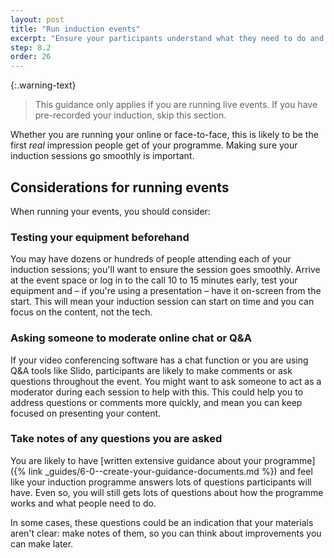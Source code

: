 ```yaml
---
layout: post
title: "Run induction events"
excerpt: "Ensure your participants understand what they need to do and how to do it."
step: 8.2
order: 26
---
```


{:.warning-text}
> This guidance only applies if you are running live events. If you have pre-recorded your induction, skip this section.

Whether you are running your online or face-to-face, this is likely to be the first _real_ impression people get of your programme. Making sure your induction sessions go smoothly is important. 

## Considerations for running events

When running your events, you should consider:

### Testing your equipment beforehand

You may have dozens or hundreds of people attending each of your induction sessions; you'll want to ensure the session goes smoothly. Arrive at the event space or log in to the call 10 to 15 minutes early, test your equipment and – if you're using a presentation – have it on-screen from the start. This will mean your induction session can start on time and you can focus on the content, not the tech.

### Asking someone to moderate online chat or Q&A

If your video conferencing software has a chat function or you are using Q&A tools like Slido, participants are likely to make comments or ask questions throughout the event. You might want to ask someone to act as a moderator during each session to help with this. This could help you to address questions or comments more quickly, and mean you can keep focused on presenting your content.

### Take notes of any questions you are asked

You are likely to have [written extensive guidance about your programme]({% link _guides/6-0--create-your-guidance-documents.md %}) and feel like your induction programme answers lots of questions participants will have. Even so, you will still gets lots of questions about how the programme works and what people need to do.

In some cases, these questions could be an indication that your materials aren't clear: make notes of them, so you can think about improvements you can make later.